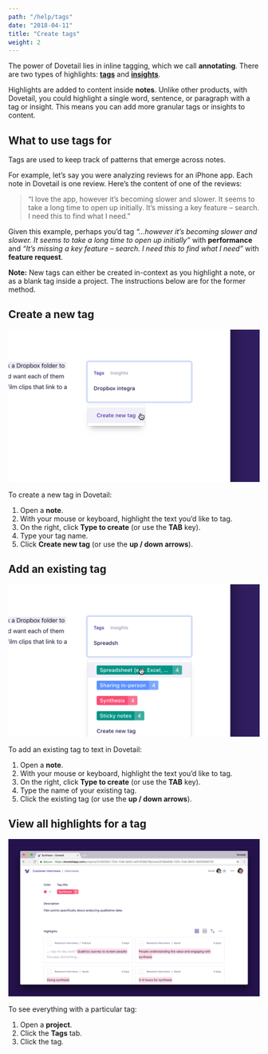 ```yaml
---
path: "/help/tags"
date: "2018-04-11"
title: "Create tags"
weight: 2
---
```


The power of Dovetail lies in inline tagging, which we call **annotating**. There are two types of highlights: [**tags**](/help/tags) and [**insights**](/help/insights).

Highlights are added to content inside **notes**. Unlike other products, with Dovetail, you could highlight a single word, sentence, or paragraph with a tag or insight. This means you can add more granular tags or insights to content.

## What to use tags for

Tags are used to keep track of patterns that emerge across notes.

For example, let’s say you were analyzing reviews for an iPhone app. Each note in Dovetail is one review. Here’s the content of one of the reviews:

> “I love the app, however it’s becoming slower and slower. It seems to take a long time to open up initially. It’s missing a key feature – search. I need this to find what I need.”

Given this example, perhaps you’d tag _“…however it’s becoming slower and slower. It seems to take a long time to open up initially”_ with **performance** and _“It’s missing a key feature – search. I need this to find what I need”_ with **feature request**.

**Note:** New tags can either be created in-context as you highlight a note, or as a blank tag inside a project. The instructions below are for the former method.

## Create a new tag

![Screenshot of cursor over ‘Create new tag’](./create.png)

To create a new tag in Dovetail:

1.  Open a **note**.
1.  With your mouse or keyboard, highlight the text you’d like to tag.
1.  On the right, click **Type to create** (or use the **TAB** key).
1.  Type your tag name.
1.  Click **Create new tag** (or use the **up / down arrows**).

## Add an existing tag

![Screenshot of cursor over an existing tag’](./choose-existing.png)

To add an existing tag to text in Dovetail:

1.  Open a **note**.
1.  With your mouse or keyboard, highlight the text you’d like to tag.
1.  On the right, click **Type to create** (or use the **TAB** key).
1.  Type the name of your existing tag.
1.  Click the existing tag (or use the **up / down arrows**).

## View all highlights for a tag

![Screenshot of all the highlights for a single tag](./highlights.png)

To see everything with a particular tag:

1.  Open a **project**.
1.  Click the **Tags** tab.
1.  Click the tag.
